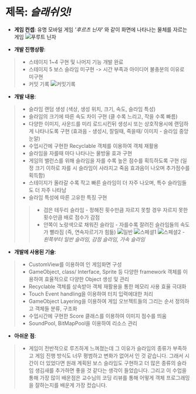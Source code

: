 # 제목: ***슬래쉬잇!***
- **게임 컨셉**: 유명 모바일 게임 *'후르츠 닌자'* 와 같이 화면에 나타나는 물체를 자르는 게임
![푸루트 닌자](https://i.ytimg.com/vi/mGOaeeUiI6g/maxresdefault.jpg "푸루트 닌자")

- **개발 진행상황**:
>- 스테이지 1~4 구현 및 나머지 기능 개발 완료
>- 스테이지 5 보스 슬라임 미구현 -> 시간 부족과 아이디어 불충분의 이유로 미구현
>- 커밋 기록
![커밋기록](https://user-images.githubusercontent.com/70631485/172775847-ff9d9b32-5ad8-4e14-84fc-a2e7e383ce5d.png)


- **개발 내용**:
>- 슬라임 랜덤 생성 (색상, 생성 위치, 크기, 속도, 슬라임 특성)
>- 슬라임의 크기에 따른 속도 차이 구현 (클 수록 느리고, 작을 수록 빠름)
>- 다양한 이미지, 사운드를 미리 로드시킨뒤 생성시 또는 상호작용시에 랜덤하게 나타나도록 구현 (효과음 - 생성시, 잘릴때, 죽을때/ 이미지 - 슬라임 중앙 눈알) 
>- 수업시간에 구현한 Recyclable 객체를 이용하여 객체 재활용 
>- 슬라임을 자를때 마다 나타나는 물방울 효과 구현
>- 게임의 밸런스를 위해 슬라임을 자를 수록 높은 점수를 획득하도록 구현 (일정 크기 이하로 자를 시 슬라임이 사라지고 죽음 효과음이 나오며 추가점수를 획득함)
>- 스테이지가 올라갈 수록 작고 빠른 슬라임이 더 자주 나오며, 특수 슬라임들도 더 자주 나타남
>- 슬라임 특성에 따른 고유한 특징 구현
>>- 검은 테두리 슬라임 - 정해진 횟수만큼 자르지 못할 경우 자르지 못한 횟수만큼 배로 점수가 감점
>>- 안쪽이 노랑색으로 채워진 슬라임 - 자를수록 잘려진 슬라임들의 속도가 빨라짐 (즉, 연속자르기가 힘듦) 
>>![일반](https://user-images.githubusercontent.com/70631485/172822582-63f064d1-3b8a-4f13-85bc-e43b6fcd44f2.png)
![스페셜1](https://user-images.githubusercontent.com/70631485/172822593-386de4a6-658a-462e-b1bc-e2228a981553.png)
![스페셜2](https://user-images.githubusercontent.com/70631485/172822596-0db2d444-9312-49c1-8eaa-f1906ef2f623.png) - *왼쪽부터 일반 슬라임, 감점 슬라임, 가속 슬라임*


- **개발에 사용된 기술**:
>- CustomView를 이용하여 인 게임화면 구성
>- GameObject, class/ Interface, Sprite 등 다양한 framework 객체를 이용하여 효율적으로 다양한 Object 생성 및 관리
>- Recyclable 객체를 상속받아 객체 재활용을 통한 메모리 사용 효율 극대화
>- Touch Event handling을 이용하여 터치 입력에대한 처리
>- GameObject Layering을 이용하여 게임 오브젝트들의 그리는 순서 정의하고 객체들 분류, 구조화
>- 수업시간에 구현한 Score 클래스를 이용하여 이미지 점수를 띄움
>- SoundPool, BitMapPool을 이용하여 리소스 관리


- **아쉬운 점**:
>- 게임이 전반적으로 루즈하게 느껴졌는데 그 이유가 슬라임의 종류가 부족하고 게임 진행 방식도 너무 평범하고 변화가 없어서 인 것 같습니다.
>그래서 시간이 더 있었다면 원래 계획된 보스 슬라임도 구현하고 더 많은 종류의 슬라임 생김새를 추가하면 좋을 것 같다는 생각이 들었습니다.
>그리고 이 수업을 통해 가장 많이 배운점은 교수님의 코딩 리뷰를 통해 어떻게 객체 프로그래밍을 잘하는지를 배운게 가장 컸습니다.

